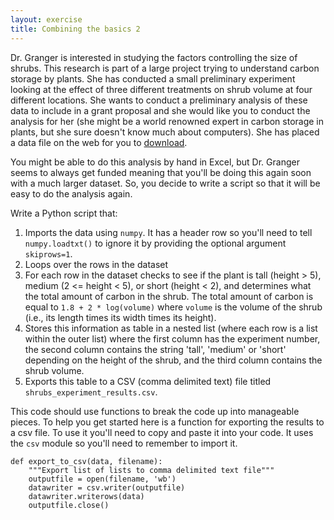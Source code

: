 ```yaml
---
layout: exercise
title: Combining the basics 2
---
```


Dr. Granger is interested in studying the factors controlling the size of
shrubs. This research is part of a large project trying to understand carbon
storage by plants. She has conducted a small preliminary experiment looking at
the effect of three different treatments on shrub volume at four different
locations. She wants to conduct a preliminary analysis of these data to include
in a grant proposal and she would like you to conduct the analysis for her (she
might be a world renowned expert in carbon storage in plants, but she sure
doesn't know much about computers). She has placed a data file on the web for
you to [download](data/shrub_volume_experiment.csv).

You might be able to do this analysis by hand in Excel, but Dr. Granger seems to
always get funded meaning that you'll be doing this again soon with a much
larger dataset. So, you decide to write a script so that it will be easy to do
the analysis again.

Write a Python script that:

1. Imports the data using `numpy`. It has a header row so you'll need to tell
   `numpy.loadtxt()` to ignore it by providing the optional argument
   `skiprows=1`.
2. Loops over the rows in the dataset
3. For each row in the dataset checks to see if the plant is tall (height > 5),
   medium (2 <= height < 5), or short (height < 2), and determines what the
   total amount of carbon in the shrub. The total amount of carbon is equal to
   `1.8 + 2 * log(volume)` where `volume` is the volume of the shrub (i.e., its
   length times its width times its height).
4. Stores this information as table in a nested list (where each row is a list
   within the outer list) where the first column has the experiment number, the
   second column contains the string 'tall', 'medium' or 'short' depending on
   the height of the shrub, and the third column contains the shrub volume.
5. Exports this table to a CSV (comma delimited text) file titled
   `shrubs_experiment_results.csv`.

This code should use functions to break the code up into manageable pieces. To
help you get started here is a function for exporting the results to a csv
file. To use it you'll need to copy and paste it into your code. It uses the
`csv` module so you'll need to remember to import it.

```
def export_to_csv(data, filename):
    """Export list of lists to comma delimited text file"""
	outputfile = open(filename, 'wb')
	datawriter = csv.writer(outputfile)
	datawriter.writerows(data)
	outputfile.close()
```
